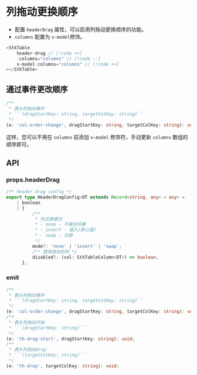 # 列拖动更换顺序

* 配置 `headerDrag` 属性，可以启用列拖动更换顺序的功能。
* `columns` 配置为 `v-model`修饰。

```js
<StkTable
    header-drag // [!code ++]
    :columns="columns" // [!code --]
    v-model:columns="columns" // [!code ++]
></StkTable>
```

<demo vue="advanced/header-drag/HeaderDrag.vue"></demo>

## 通过事件更改顺序
```ts
/**
 * 表头列拖动事件
 * ```(dragStartKey: string, targetColKey: string)```
 */
(e: 'col-order-change', dragStartKey: string, targetColKey: string): void;
```

这样，您可以不用在 `columns` 前添加 `v-model` 修饰符，手动更新 `columns` 数组的顺序即可。

## API

### props.headerDrag

```ts
/** header drag config */
export type HeaderDragConfig<DT extends Record<string, any> = any> =
    | boolean
    | {
          /**
           * 列交换模式
           * - none - 不做任何事
           * - insert - 插入(默认值)
           * - swap - 交换
           */
          mode?: 'none' | 'insert' | 'swap';
          /** 禁用拖动的列 */
          disabled?: (col: StkTableColumn<DT>) => boolean;
      };
```

### emit
```ts
/**
 * 表头列拖动事件
 * ```(dragStartKey: string, targetColKey: string)```
 */
(e: 'col-order-change', dragStartKey: string, targetColKey: string): void;
/**
 * 表头列拖动开始
 * ```(dragStartKey: string)```
 */
(e: 'th-drag-start', dragStartKey: string): void;
/**
 * 表头列拖动drop
 * ```(targetColKey: string)```
 */
(e: 'th-drop', targetColKey: string): void;
```
